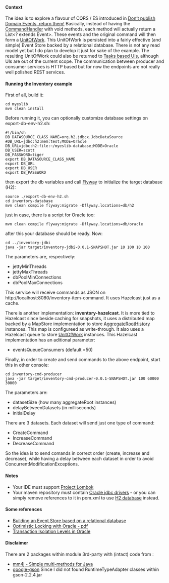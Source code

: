 #### Context
The idea is to explore a flavour of CQRS / ES introduced in [Don’t publish Domain Events, return them!](http://www.jayway.com/2013/06/20/dont-publish-domain-events-return-them/) Basically, instead of having the  [CommandHandler](https://github.com/gregoryyoung/m-r/blob/master/SimpleCQRS/CommandHandlers.cs) with void methods, each method will actually return a List<? extends Event>. These events and the original command will then form a <a href="myeslib-core/src/main/java/org/myeslib/core/data/UnitOfWork.java">UnitOfWork</a>. This UnitOfWork is persisted into a fairly effective (and simple) Event Store backed by a relational database. There is not any read model yet but I do plan to develop it just for sake of the example. The resulting UnitOfWork could also be returned to [Tasks based UIs](http://cqrs.wordpress.com/documents/task-based-ui), although UIs are out of the current scope. The communication between producer and consumer services is HTTP based but for now the endpoints are not really well polished REST services.
#### Running the Inventory example
First of all, build it:
```
cd myeslib
mvn clean install
```
Before running it, you can optionally customize database settings on export-db-env-h2.sh: 
```
#!/bin/sh
DB_DATASOURCE_CLASS_NAME=org.h2.jdbcx.JdbcDataSource
#DB_URL=jdbc:h2:mem:test;MODE=Oracle
DB_URL=jdbc:h2:file:~/myeslib-database;MODE=Oracle
DB_USER=scott
DB_PASSWORD=tiger
export DB_DATASOURCE_CLASS_NAME
export DB_URL
export DB_USER
export DB_PASSWORD
```
then export the db variables and call [Flyway](http://flywaydb.org/) to initialize the target database (H2):
```
source ./export-db-env-h2.sh
cd inventory-database
mvn clean compile flyway:migrate -Dflyway.locations=db/h2
```
just in case, there is a script for Oracle too:
```
mvn clean compile flyway:migrate -Dflyway.locations=db/oracle
```
after this your database should be ready. Now:
```
cd ../inventory-jdbi
java -jar target/inventory-jdbi-0.0.1-SNAPSHOT.jar 10 100 10 100
```
The parameters are, respectively: 
* jettyMinThreads 
* jettyMaxThreads 
* dbPoolMinConnections 
* dbPoolMaxConnections


This service will receive commands as JSON on http://localhost:8080/inventory-item-command. It uses Hazelcast just as a cache. 

There is another implementation: **inventory-hazelcast**. It is more tied to Hazelcast since beside caching for snapshots, it uses a distributed map backed by a MapStore implementation to store <a href="myeslib-core/src/main/java/org/myeslib/core/data/AggregateRootHistory.java">AggregateRootHistory</a> instances. This map is configureed as write-through. It also uses a Hazelcast queue to store <a href="myeslib-core/src/main/java/org/myeslib/core/data/UnitOfWork.java">UnitOfWork</a> instances. This Hazelcast implementation has an aditional parameter: 

* eventsQueueConsumers (default =50)

Finally, in order to create and send commands to the above endpoint, start this in other console:
```
cd inventory-cmd-producer
java -jar target/inventory-cmd-producer-0.0.1-SNAPSHOT.jar 100 60000 30000
```
The parameters are: 
* datasetSize (how many aggregateRoot instances)
* delayBetweenDatasets (in milliseconds) 
* initialDelay
 
There are 3 datasets. Each dataset will send just one type of command: 
* CreateCommand 
* IncreaseCommand 
* DecreaseCommand


So the idea is to send comands in correct order (create, increase and decrease), while having a delay between each dataset in order to avoid ConcurrentModificationExceptions. 
#### Notes
* Your IDE must support [Project Lombok](http://projectlombok.org/)
* Your maven repository must contain [Oracle jdbc drivers](http://www.oracle.com/technetwork/database/features/jdbc/jdbc-drivers-12c-download-1958347.html) - or you can simply remove references to it in pom.xml to use [H2 database](http://www.h2database.com) instead.

#### Some references
* [Building an Event Store based on a relational database](http://cqrs.wordpress.com/documents/building-event-storage/)
* [Optimistic Locking with Oracle - pdf](https://www.google.com/url?sa=t&rct=j&q=&esrc=s&source=web&cd=1&ved=0CCgQFjAA&url=http%3A%2F%2Fwww.orafaq.com%2Fpapers%2Flocking.pdf&ei=rusgU7fgI8aqkAfU0oHQCw&usg=AFQjCNHwIQtdeFyDPmKRd-LYChUtLf0XFw&sig2=aQD6hQbsKKP0yow7677ZtA&bvm=bv.62922401,d.eW0)
* [Transaction Isolation Levels in Oracle](http://www.oracle.com/technetwork/issue-archive/2005/05-nov/o65asktom-082389.html)

#### Disclaimer
There are 2 packages within module 3rd-party with (intact) code from :

* [mm4j - Simple multi-methods for Java](http://gsd.di.uminho.pt/members/jop/mm4j)
* [google-gson](https://code.google.com/p/google-gson) Since I did not found RuntimeTypeAdapter classes within gson-2.2.4.jar
